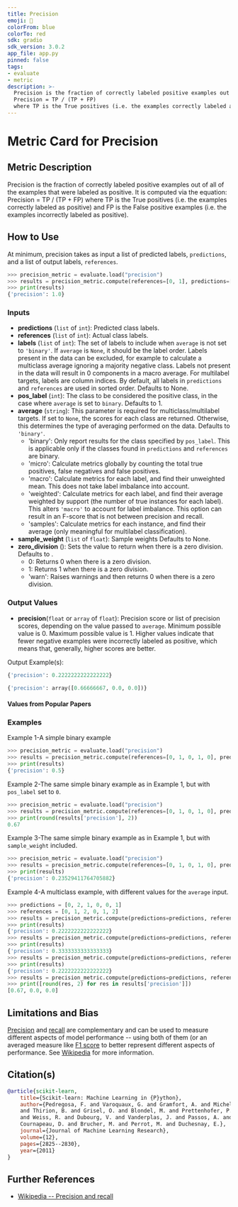 ```yaml
---
title: Precision
emoji: 🤗 
colorFrom: blue
colorTo: red
sdk: gradio
sdk_version: 3.0.2
app_file: app.py
pinned: false
tags:
- evaluate
- metric
description: >-
  Precision is the fraction of correctly labeled positive examples out of all of the examples that were labeled as positive. It is computed via the equation:
  Precision = TP / (TP + FP)
  where TP is the True positives (i.e. the examples correctly labeled as positive) and FP is the False positive examples (i.e. the examples incorrectly labeled as positive).
---
```


# Metric Card for Precision


## Metric Description

Precision is the fraction of correctly labeled positive examples out of all of the examples that were labeled as positive. It is computed via the equation:
Precision = TP / (TP + FP)
where TP is the True positives (i.e. the examples correctly labeled as positive) and FP is the False positive examples (i.e. the examples incorrectly labeled as positive).


## How to Use

At minimum, precision takes as input a list of predicted labels, `predictions`, and a list of output labels, `references`.

```python
>>> precision_metric = evaluate.load("precision")
>>> results = precision_metric.compute(references=[0, 1], predictions=[0, 1])
>>> print(results)
{'precision': 1.0}
```


### Inputs
- **predictions** (`list` of `int`): Predicted class labels.
- **references** (`list` of `int`): Actual class labels.
- **labels** (`list` of `int`): The set of labels to include when `average` is not set to `'binary'`. If `average` is `None`, it should be the label order. Labels present in the data can be excluded, for example to calculate a multiclass average ignoring a majority negative class. Labels not present in the data will result in 0 components in a macro average. For multilabel targets, labels are column indices. By default, all labels in `predictions` and `references` are used in sorted order. Defaults to None.
- **pos_label** (`int`): The class to be considered the positive class, in the case where `average` is set to `binary`. Defaults to 1.
- **average** (`string`): This parameter is required for multiclass/multilabel targets. If set to `None`, the scores for each class are returned. Otherwise, this determines the type of averaging performed on the data. Defaults to `'binary'`.
    - 'binary': Only report results for the class specified by `pos_label`. This is applicable only if the classes found in `predictions` and `references` are binary.
    - 'micro': Calculate metrics globally by counting the total true positives, false negatives and false positives.
    - 'macro': Calculate metrics for each label, and find their unweighted mean. This does not take label imbalance into account.
    - 'weighted': Calculate metrics for each label, and find their average weighted by support (the number of true instances for each label). This alters `'macro'` to account for label imbalance. This option can result in an F-score that is not between precision and recall.
    - 'samples': Calculate metrics for each instance, and find their average (only meaningful for multilabel classification).
- **sample_weight** (`list` of `float`): Sample weights Defaults to None.
- **zero_division** (): Sets the value to return when there is a zero division. Defaults to .
    - 0: Returns 0 when there is a zero division.
    - 1: Returns 1 when there is a zero division.
    - 'warn': Raises warnings and then returns 0 when there is a zero division.


### Output Values
- **precision**(`float` or `array` of `float`): Precision score or list of precision scores, depending on the value passed to `average`. Minimum possible value is 0. Maximum possible value is 1. Higher values indicate that fewer negative examples were incorrectly labeled as positive, which means that, generally, higher scores are better.

Output Example(s):
```python
{'precision': 0.2222222222222222}
```
```python
{'precision': array([0.66666667, 0.0, 0.0])}
```




#### Values from Popular Papers


### Examples

Example 1-A simple binary example
```python
>>> precision_metric = evaluate.load("precision")
>>> results = precision_metric.compute(references=[0, 1, 0, 1, 0], predictions=[0, 0, 1, 1, 0])
>>> print(results)
{'precision': 0.5}
```

Example 2-The same simple binary example as in Example 1, but with `pos_label` set to `0`.
```python
>>> precision_metric = evaluate.load("precision")
>>> results = precision_metric.compute(references=[0, 1, 0, 1, 0], predictions=[0, 0, 1, 1, 0], pos_label=0)
>>> print(round(results['precision'], 2))
0.67
```

Example 3-The same simple binary example as in Example 1, but with `sample_weight` included.
```python
>>> precision_metric = evaluate.load("precision")
>>> results = precision_metric.compute(references=[0, 1, 0, 1, 0], predictions=[0, 0, 1, 1, 0], sample_weight=[0.9, 0.5, 3.9, 1.2, 0.3])
>>> print(results)
{'precision': 0.23529411764705882}
```

Example 4-A multiclass example, with different values for the `average` input.
```python
>>> predictions = [0, 2, 1, 0, 0, 1]
>>> references = [0, 1, 2, 0, 1, 2]
>>> results = precision_metric.compute(predictions=predictions, references=references, average='macro')
>>> print(results)
{'precision': 0.2222222222222222}
>>> results = precision_metric.compute(predictions=predictions, references=references, average='micro')
>>> print(results)
{'precision': 0.3333333333333333}
>>> results = precision_metric.compute(predictions=predictions, references=references, average='weighted')
>>> print(results)
{'precision': 0.2222222222222222}
>>> results = precision_metric.compute(predictions=predictions, references=references, average=None)
>>> print([round(res, 2) for res in results['precision']])
[0.67, 0.0, 0.0]
```


## Limitations and Bias

[Precision](https://huggingface.co/metrics/precision) and [recall](https://huggingface.co/metrics/recall) are complementary and can be used to measure different aspects of model performance -- using both of them (or an averaged measure like [F1 score](https://huggingface.co/metrics/F1) to better represent different aspects of performance. See [Wikipedia](https://en.wikipedia.org/wiki/Precision_and_recall) for more information.

## Citation(s)
```bibtex
@article{scikit-learn,
    title={Scikit-learn: Machine Learning in {P}ython},
    author={Pedregosa, F. and Varoquaux, G. and Gramfort, A. and Michel, V.
    and Thirion, B. and Grisel, O. and Blondel, M. and Prettenhofer, P.
    and Weiss, R. and Dubourg, V. and Vanderplas, J. and Passos, A. and
    Cournapeau, D. and Brucher, M. and Perrot, M. and Duchesnay, E.},
    journal={Journal of Machine Learning Research},
    volume={12},
    pages={2825--2830},
    year={2011}
}
```


## Further References
- [Wikipedia -- Precision and recall](https://en.wikipedia.org/wiki/Precision_and_recall)
